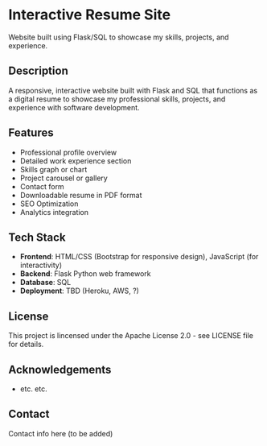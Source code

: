 # Interactive Resume Site
Website built using Flask/SQL to showcase my skills, projects, and experience.

## Description
A responsive, interactive website built with Flask and SQL that functions as a digital resume to showcase my professional skills, projects, and experience with software development.

## Features
- Professional profile overview
- Detailed work experience section
- Skills graph or chart
- Project carousel or gallery
- Contact form
- Downloadable resume in PDF format
- SEO Optimization
- Analytics integration

## Tech Stack
- **Frontend**: HTML/CSS (Bootstrap for responsive design), JavaScript (for interactivity)
- **Backend**: Flask Python web framework
- **Database**: SQL
- **Deployment**: TBD (Heroku, AWS, ?)

## License
This project is lincensed under the Apache License 2.0 - see LICENSE file for details.

## Acknowledgements
- etc. etc.

## Contact
Contact info here (to be added)
